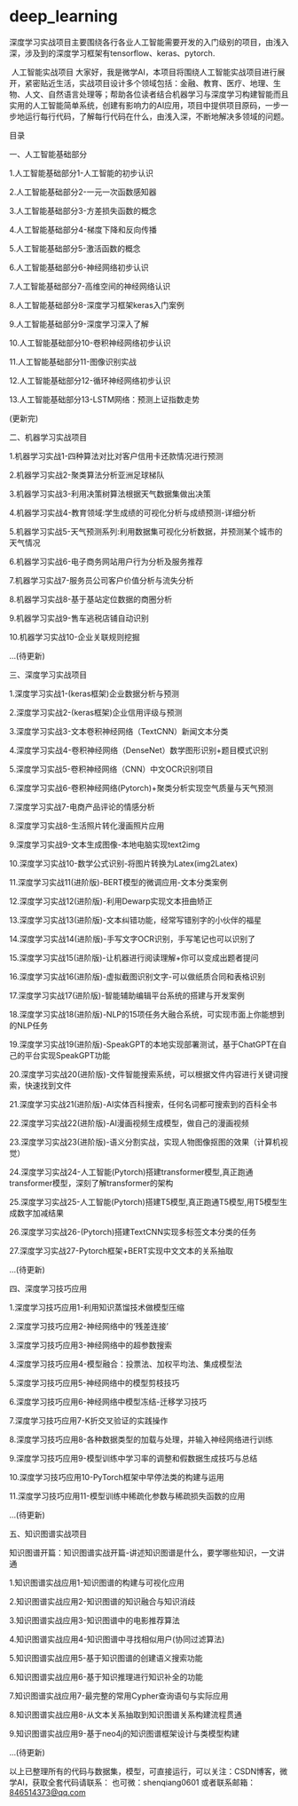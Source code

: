 # deep_learning
深度学习实战项目主要围绕各行各业人工智能需要开发的入门级别的项目，由浅入深，涉及到的深度学习框架有tensorflow、keras、pytorch.

​
人工智能实战项目
大家好，我是微学AI，本项目将围绕人工智能实战项目进行展开，紧密贴近生活，实战项目设计多个领域包括：金融、教育、医疗、地理、生物、人文、自然语言处理等；帮助各位读者结合机器学习与深度学习构建智能而且实用的人工智能简单系统，创建有影响力的AI应用，项目中提供项目原码，一步一步地运行每行代码，了解每行代码在什么，由浅入深，不断地解决多领域的问题。

目录

一、人工智能基础部分

1.人工智能基础部分1-人工智能的初步认识

2.人工智能基础部分2-一元一次函数感知器

3.人工智能基础部分3-方差损失函数的概念

4.人工智能基础部分4-梯度下降和反向传播

5.人工智能基础部分5-激活函数的概念

6.人工智能基础部分6-神经网络初步认识

7.人工智能基础部分7-高维空间的神经网络认识

8.人工智能基础部分8-深度学习框架keras入门案例

9.人工智能基础部分9-深度学习深入了解

10.人工智能基础部分10-卷积神经网络初步认识

11.人工智能基础部分11-图像识别实战

12.人工智能基础部分12-循环神经网络初步认识

13.人工智能基础部分13-LSTM网络：预测上证指数走势

(更新完)

二、机器学习实战项目

1.机器学习实战1-四种算法对比对客户信用卡还款情况进行预测

2.机器学习实战2-聚类算法分析亚洲足球梯队

3.机器学习实战3-利用决策树算法根据天气数据集做出决策

4.机器学习实战4-教育领域:学生成绩的可视化分析与成绩预测-详细分析

5.机器学习实战5-天气预测系列:利用数据集可视化分析数据，并预测某个城市的天气情况

6.机器学习实战6-电子商务网站用户行为分析及服务推荐

7.机器学习实战7-服务员公司客户价值分析与流失分析

8.机器学习实战8-基于基站定位数据的商圈分析

9.机器学习实战9-售车逃税店铺自动识别

10.机器学习实战10-企业关联规则挖掘

...(待更新)

三、深度学习实战项目

1.深度学习实战1-(keras框架)企业数据分析与预测

2.深度学习实战2-(keras框架)企业信用评级与预测

3.深度学习实战3-文本卷积神经网络（TextCNN）新闻文本分类

4.深度学习实战4-卷积神经网络（DenseNet）数学图形识别+题目模式识别

5.深度学习实战5-卷积神经网络（CNN）中文OCR识别项目

6.深度学习实战6-卷积神经网络(Pytorch)+聚类分析实现空气质量与天气预测

7.深度学习实战7-电商产品评论的情感分析

8.深度学习实战8-生活照片转化漫画照片应用

9.深度学习实战9-文本生成图像-本地电脑实现text2img

10.深度学习实战10-数学公式识别-将图片转换为Latex(img2Latex)

11.深度学习实战11(进阶版)-BERT模型的微调应用-文本分类案例

12.深度学习实战12(进阶版)-利用Dewarp实现文本扭曲矫正

13.深度学习实战13(进阶版)-文本纠错功能，经常写错别字的小伙伴的福星

14.深度学习实战14(进阶版)-手写文字OCR识别，手写笔记也可以识别了

15.深度学习实战15(进阶版)-让机器进行阅读理解+你可以变成出题者提问

16.深度学习实战16(进阶版)-虚拟截图识别文字-可以做纸质合同和表格识别

17.深度学习实战17(进阶版)-智能辅助编辑平台系统的搭建与开发案例

18.深度学习实战18(进阶版)-NLP的15项任务大融合系统，可实现市面上你能想到的NLP任务

19.深度学习实战19(进阶版)-SpeakGPT的本地实现部署测试，基于ChatGPT在自己的平台实现SpeakGPT功能

20.深度学习实战20(进阶版)-文件智能搜索系统，可以根据文件内容进行关键词搜索，快速找到文件

21.深度学习实战21(进阶版)-AI实体百科搜索，任何名词都可搜索到的百科全书

22.深度学习实战22(进阶版)-AI漫画视频生成模型，做自己的漫画视频

23.深度学习实战23(进阶版)-语义分割实战，实现人物图像抠图的效果（计算机视觉）

24.深度学习实战24-人工智能(Pytorch)搭建transformer模型,真正跑通transformer模型，深刻了解transformer的架构

25.深度学习实战25-人工智能(Pytorch)搭建T5模型,真正跑通T5模型,用T5模型生成数字加减结果

26.深度学习实战26-(Pytorch)搭建TextCNN实现多标签文本分类的任务

27.深度学习实战27-Pytorch框架+BERT实现中文文本的关系抽取

...(待更新)

四、深度学习技巧应用

1.深度学习技巧应用1-利用知识蒸馏技术做模型压缩

2.深度学习技巧应用2-神经网络中的‘残差连接’

3.深度学习技巧应用3-神经网络中的超参数搜索

4.深度学习技巧应用4-模型融合：投票法、加权平均法、集成模型法

5.深度学习技巧应用5-神经网络中的模型剪枝技巧

6.深度学习技巧应用6-神经网络中模型冻结-迁移学习技巧

7.深度学习技巧应用7-K折交叉验证的实践操作

8.深度学习技巧应用8-各种数据类型的加载与处理，并输入神经网络进行训练

9.深度学习技巧应用9-模型训练中学习率的调整和假数据生成技巧与总结

10.深度学习技巧应用10-PyTorch框架中早停法类的构建与运用

11.深度学习技巧应用11-模型训练中稀疏化参数与稀疏损失函数的应用

...(待更新)

五、知识图谱实战项目

知识图谱开篇：知识图谱实战开篇-讲述知识图谱是什么，要学哪些知识，一文讲通

1.知识图谱实战应用1-知识图谱的构建与可视化应用

2.知识图谱实战应用2-知识图谱的知识融合与知识消歧

3.知识图谱实战应用3-知识图谱中的电影推荐算法

4.知识图谱实战应用4-知识图谱中寻找相似用户(协同过滤算法)

5.知识图谱实战应用5-基于知识图谱的创建语义搜索功能

6.知识图谱实战应用6-基于知识推理进行知识补全的功能

7.知识图谱实战应用7-最完整的常用Cypher查询语句与实际应用

8.知识图谱实战应用8-从文本关系抽取到知识图谱关系构建流程贯通

9.知识图谱实战应用9-基于neo4j的知识图谱框架设计与类模型构建

...(待更新)


以上已整理所有的代码与数据集，模型，可直接运行，可以关注：CSDN博客，微学AI，获取全套代码请联系：
也可微：shenqiang0601
或者联系邮箱：846514373@qq.com



